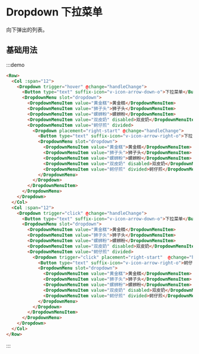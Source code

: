 # Dropdown 下拉菜单

向下弹出的列表。

## 基础用法

:::demo 

```html
<Row>
  <Col :span="12">
    <Dropdown trigger="hover" @change="handleChange">
      <Button type="text" suffix-icon="v-icon-arrow-down-o">下拉菜单</Button>
      <DropdownMenu slot="dropdown">
        <DropdownMenuItem value="黄金糕">黄金糕</DropdownMenuItem>
        <DropdownMenuItem value="狮子头">狮子头</DropdownMenuItem>
        <DropdownMenuItem value="螺蛳粉">螺蛳粉</DropdownMenuItem>
        <DropdownMenuItem value="双皮奶" disabled>双皮奶</DropdownMenuItem>
        <DropdownMenuItem value="蚵仔煎" divided>
          <Dropdown placement="right-start" @change="handleChange">
            <Button type="text" suffix-icon="v-icon-arrow-right-o">下拉菜单</Button>
            <DropdownMenu slot="dropdown">
              <DropdownMenuItem value="黄金糕">黄金糕</DropdownMenuItem>
              <DropdownMenuItem value="狮子头">狮子头</DropdownMenuItem>
              <DropdownMenuItem value="螺蛳粉">螺蛳粉</DropdownMenuItem>
              <DropdownMenuItem value="双皮奶" disabled>双皮奶</DropdownMenuItem>
              <DropdownMenuItem value="蚵仔煎" divided>蚵仔煎</DropdownMenuItem>
            </DropdownMenu>
          </Dropdown>
        </DropdownMenuItem>
      </DropdownMenu>
    </Dropdown>
  </Col>
  <Col :span="12">
    <Dropdown trigger="click" @change="handleChange">
      <Button type="text" suffix-icon="v-icon-arrow-down-o">下拉菜单</Button>
      <DropdownMenu slot="dropdown">
        <DropdownMenuItem value="黄金糕">黄金糕</DropdownMenuItem>
        <DropdownMenuItem value="狮子头">狮子头</DropdownMenuItem>
        <DropdownMenuItem value="螺蛳粉">螺蛳粉</DropdownMenuItem>
        <DropdownMenuItem value="双皮奶" disabled>双皮奶</DropdownMenuItem>
        <DropdownMenuItem value="蚵仔煎" divided>
          <Dropdown trigger="click" placement="right-start"  @change="handleChange">
            <Button type="text" suffix-icon="v-icon-arrow-right-o">蚵仔煎</Button>
            <DropdownMenu slot="dropdown">
              <DropdownMenuItem value="黄金糕">黄金糕</DropdownMenuItem>
              <DropdownMenuItem value="狮子头">狮子头</DropdownMenuItem>
              <DropdownMenuItem value="螺蛳粉">螺蛳粉</DropdownMenuItem>
              <DropdownMenuItem value="双皮奶" disabled>双皮奶</DropdownMenuItem>
              <DropdownMenuItem value="蚵仔煎" divided>蚵仔煎</DropdownMenuItem>
            </DropdownMenu>
          </Dropdown>
        </DropdownMenuItem>
      </DropdownMenu>
    </Dropdown>
  </Col>
</Row>
```
:::

<script>
  import Row from '@/components/row';
  import Col from '@/components/col';
  import Button from '@/components/button';
  import Dropdown from '@/components/dropdown';
  import DropdownMenu from '@/components/dropdown-menu';
  import DropdownMenuItem from '@/components/dropdown-menu-item';

  export default {
    components: {
      Row,
      Col,
      Button,
      Dropdown,
      DropdownMenu,
      DropdownMenuItem,
    },
    data() {
      return {
      };
    },
    methods: {
      handleChange(value) {
        console.log(value);
      },
    },
  };
</script>